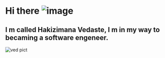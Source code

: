 # Hi there ![image](https://user-images.githubusercontent.com/106504236/188718527-f754af33-9808-4506-aa8a-2f92f97e8878.png)
## I m called Hakizimana Vedaste, I m in my way to becaming a software engeneer.

![ved pict](https://user-images.githubusercontent.com/106504236/188719052-d6246c25-0136-4705-9762-dc77fd7a72fc.jpg)
